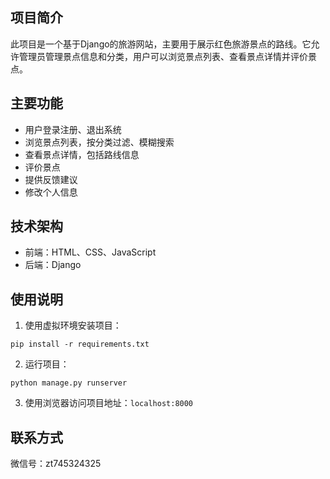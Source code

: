 ## 项目简介

此项目是一个基于Django的旅游网站，主要用于展示红色旅游景点的路线。它允许管理员管理景点信息和分类，用户可以浏览景点列表、查看景点详情并评价景点。

## 主要功能

- 用户登录注册、退出系统
- 浏览景点列表，按分类过滤、模糊搜索
- 查看景点详情，包括路线信息
- 评价景点
- 提供反馈建议
- 修改个人信息


## 技术架构

- 前端：HTML、CSS、JavaScript
- 后端：Django


## 使用说明

1. 使用虚拟环境安装项目：
```
pip install -r requirements.txt
```

2. 运行项目：
```
python manage.py runserver
```

3. 使用浏览器访问项目地址：`localhost:8000`


## 联系方式

微信号：zt745324325
